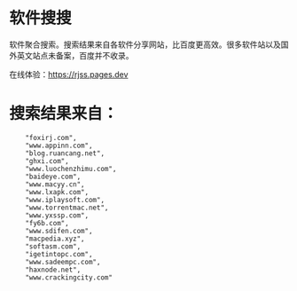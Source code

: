 # 软件搜搜
软件聚合搜索。搜索结果来自各软件分享网站，比百度更高效。很多软件站以及国外英文站点未备案，百度并不收录。

在线体验：https://rjss.pages.dev

# 搜索结果来自：
        "foxirj.com",
        "www.appinn.com",
        "blog.ruancang.net",
        "ghxi.com",
        "www.luochenzhimu.com",
        "baideye.com",
        "www.macyy.cn",
        "www.lxapk.com",
        "www.iplaysoft.com",
        "www.torrentmac.net",
        "www.yxssp.com",
        "fy6b.com",
        "www.sdifen.com",
        "macpedia.xyz",
        "softasm.com",
        "igetintopc.com",
        "www.sadeempc.com",
        "haxnode.net",
        "www.crackingcity.com"
        
  
